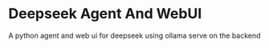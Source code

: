 # Deepseek Agent And WebUI
 A python agent and web ui for deepseek using ollama serve on the backend
